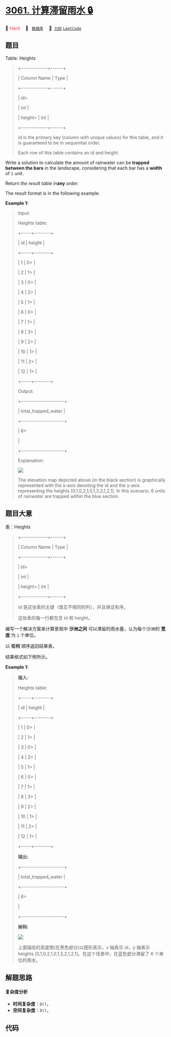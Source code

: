 # [3061. 计算滞留雨水 🔒](https://2xiao.github.io/leetcode-js/problem/3061.html)

🔴 <font color=#ff334b>Hard</font>&emsp; 🔖&ensp; [`数据库`](/tag/database.md)&emsp; 🔗&ensp;[`力扣`](https://leetcode.cn/problems/calculate-trapping-rain-water) [`LeetCode`](https://leetcode.com/problems/calculate-trapping-rain-water)

## 题目

Table: Heights

> 
> 
> 
> 
> 
> +-------------+------+
> 
> | Column Name | Type |
> 
> +-------------+------+
> 
> | id> 
> > 
>   | int  |
> 
> | height> 
>   | int  |
> 
> +-------------+------+
> 
> id is the primary key (column with unique values) for this table, and it is guaranteed to be in sequential order.
> 
> Each row of this table contains an id and height.
> 
> 

Write a solution to calculate the amount of rainwater can be **trapped between
the bars** in the landscape, considering that each bar has a **width** of `1`
unit.

Return _the result table in_**any** _order._

The result format is in the following example.



**Example 1:**

> Input: 
> 
> Heights table:
> 
> +-----+--------+
> 
> | id  | height |
> 
> +-----+--------+
> 
> | 1   | 0> 
>   |
> 
> | 2   | 1> 
>   |
> 
> | 3   | 0> 
>   |
> 
> | 4   | 2> 
>   |
> 
> | 5   | 1> 
>   |
> 
> | 6   | 0> 
>   |
> 
> | 7   | 1> 
>   |
> 
> | 8   | 3> 
>   |
> 
> | 9   | 2> 
>   |
> 
> | 10  | 1> 
>   |
> 
> | 11  | 2> 
>   |
> 
> | 12  | 1> 
>   |
> 
> +-----+--------+
> 
> Output: 
> 
> +---------------------+
> 
> | total_trapped_water | 
> 
> +---------------------+
> 
> | 6> 
> > 
> > 
> > 
>    | 
> 
> +---------------------+
> 
> Explanation: 
> 
> ![](https://fastly.jsdelivr.net/gh/doocs/leetcode@main/solution/3000-3099/3061.Calculate%20Trapping%20Rain%20Water/images/trapping_rain_water.png)
> 
> 
> 
> The elevation map depicted above (in the black section) is graphically represented with the x-axis denoting the id and the y-axis representing the heights [0,1,0,2,1,0,1,3,2,1,2,1]. In this scenario, 6 units of rainwater are trapped within the blue section.
> 
> 


## 题目大意

表：Heights

> 
> 
> 
> 
> 
> +-------------+------+
> 
> | Column Name | Type |
> 
> +-------------+------+
> 
> | id> 
> > 
>   | int  |
> 
> | height> 
>   | int  |
> 
> +-------------+------+
> 
> id 是这张表的主键（值互不相同的列），并且保证有序。
> 
> 这张表的每一行都包含 id 和 height。
> 
> 

编写一个解决方案来计算景观中 **沙洲之间** 可以滞留的雨水量，认为每个沙洲的 **宽度** 为 `1` 个单位。

以 **任何** 顺序返回结果表。

结果格式如下例所示。



**Example 1:**

> 
> 
> 
> 
> 
> **输入:** 
> 
> Heights table:
> 
> +-----+--------+
> 
> | id  | height |
> 
> +-----+--------+
> 
> | 1   | 0> 
>   |
> 
> | 2   | 1> 
>   |
> 
> | 3   | 0> 
>   |
> 
> | 4   | 2> 
>   |
> 
> | 5   | 1> 
>   |
> 
> | 6   | 0> 
>   |
> 
> | 7   | 1> 
>   |
> 
> | 8   | 3> 
>   |
> 
> | 9   | 2> 
>   |
> 
> | 10  | 1> 
>   |
> 
> | 11  | 2> 
>   |
> 
> | 12  | 1> 
>   |
> 
> +-----+--------+
> 
> **输出:** 
> 
> +---------------------+
> 
> | total_trapped_water | 
> 
> +---------------------+
> 
> | 6> 
> > 
> > 
> > 
>    | 
> 
> +---------------------+
> 
> **解释:** 
> 
> ![](https://fastly.jsdelivr.net/gh/doocs/leetcode@main/solution/3000-3099/3061.Calculate%20Trapping%20Rain%20Water/images/1709609248-wtdiVm-image.png)
> 
> 
> 
> 上面描绘的高度图(在黑色部分)以图形表示，x 轴表示 id，y 轴表示 heights [0,1,0,2,1,0,1,3,2,1,2,1]。在这个场景中，在蓝色部分滞留了 6 个单位的雨水。
> 
> 


## 解题思路

#### 复杂度分析

- **时间复杂度**：`O()`，
- **空间复杂度**：`O()`，

## 代码

```javascript

```